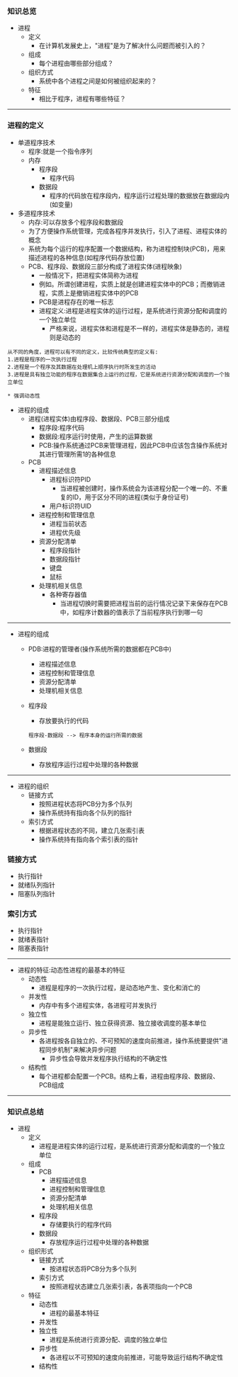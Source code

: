 ### 知识总览

* 进程
  * 定义
    * 在计算机发展史上，"进程"是为了解决什么问题而被引入的？
  * 组成
    * 每个进程由哪些部分组成？
  * 组织方式
    * 系统中各个进程之间是如何被组织起来的？
  * 特征
    * 相比于程序，进程有哪些特征？

---

### 进程的定义

* 单道程序技术
  * 程序:就是一个指令序列
  * 内存
    * 程序段
      * 程序代码
    * 数据段
      * 程序的代码放在程序段内，程序运行过程处理的数据放在数据段内\(如变量\)
* 多道程序技术
  * 内存:可以存放多个程序段和数据段
  * 为了方便操作系统管理，完成各程序并发执行，引入了进程、进程实体的概念
  * 系统为每个运行的程序配置一个数据结构，称为进程控制块\(PCB\)，用来描述进程的各种信息\(如程序代码存放位置\)
  * PCB、程序段、数据段三部分构成了进程实体\(进程映象\)
    * 一般情况下，把进程实体简称为进程
    * 例如。所谓创建进程，实质上就是创建进程实体中的PCB；而撤销进程，实质上是撤销进程实体中的PCB
    * PCB是进程存在的唯一标志
    * 进程定义:进程是进程实体的运行过程，是系统进行资源分配和调度的一个独立单位
      * 严格来说，进程实体和进程是不一样的，进程实体是静态的，进程则是动态的

```
从不同的角度，进程可以有不同的定义，比较传统典型的定义有:
1.进程是程序的一次执行过程
2.进程是一个程序及其数据在处理机上顺序执行时所发生的活动
3.进程是具有独立功能的程序在数据集合上运行的过程，它是系统进行资源分配和调度的一个独立单位

* 强调动态性
```

* 进程的组成
  * 进程\(进程实体\)由程序段、数据段、PCB三部分组成
    * 程序段:程序代码
    * 数据段:程序运行时使用，产生的运算数据
    * PCB:操作系统通过PCB来管理进程，因此PCB中应该包含操作系统对其进行管理所需1的各种信息
  * PCB
    * 进程描述信息
      * 进程标识符PID
        * 当进程被创建时，操作系统会为该进程分配一个唯一的、不重复的ID，用于区分不同的进程\(类似于身份证号\)
      * 用户标识符UID
    * 进程控制和管理信息
      * 进程当前状态
      * 进程优先级
    * 资源分配清单
      * 程序段指针
      * 数据段指针
      * 键盘
      * 鼠标
    * 处理机相关信息
      * 各种寄存器值
        * 当进程切换时需要把进程当前的运行情况记录下来保存在PCB中，如程序计数器的值表示了当前程序执行到哪一句

---

* 进程的组成

  * PDB:进程的管理者\(操作系统所需的数据都在PCB中\)
    * 进程描述信息
    * 进程控制和管理信息
    * 资源分配清单
    * 处理机相关信息
  * 程序段

    * 存放要执行的代码

    ```
    程序段-数据段 --> 程序本身的运行所需的数据
    ```

  * 数据段

    * 存放程序运行过程中处理的各种数据

---

* 进程的组织
  * 链接方式
    * 按照进程状态将PCB分为多个队列
    * 操作系统持有指向各个队列的指针
  * 索引方式
    * 根据进程状态的不同，建立几张索引表
    * 操作系统持有指向各个索引表的指针

### 链接方式

* 执行指针
* 就绪队列指针
* 阻塞队列指针

### 索引方式

* 执行指针
* 就绪表指针
* 阻塞表指针

---

* 进程的特征:动态性进程的最基本的特征
  * 动态性
    * 进程是程序的一次执行过程，是动态地产生、变化和消亡的
  * 并发性
    * 内存中有多个进程实体，各进程可并发执行
  * 独立性
    * 进程是能独立运行、独立获得资源、独立接收调度的基本单位
  * 异步性
    * 各进程按各自独立的、不可预知的速度向前推进，操作系统要提供"进程同步机制"来解决异步问题
      * 异步性会导致并发程序执行结构的不确定性
  * 结构性
    * 每个进程都会配置一个PCB。结构上看，进程由程序段、数据段、PCB组成

---

### 知识点总结

* 进程
  * 定义
    * 进程是进程实体的运行过程，是系统进行资源分配和调度的一个独立单位
  * 组成
    * PCB
      * 进程描述信息
      * 进程控制和管理信息
      * 资源分配清单
      * 处理机相关信息
    * 程序段
      * 存储要执行的程序代码
    * 数据段
      * 存放程序运行过程中处理的各种数据
  * 组织形式
    * 链接方式
      * 按进程状态将PCB分为多个队列
    * 索引方式
      * 按照进程状态建立几张索引表，各表项指向一个PCB
  * 特征
    * 动态性
      * 进程的最基本特征
    * 并发性
    * 独立性
      * 进程是系统进行资源分配、调度的独立单位
    * 异步性
      * 各进程以不可预知的速度向前推进，可能导致运行结构不确定性
    * 结构性



